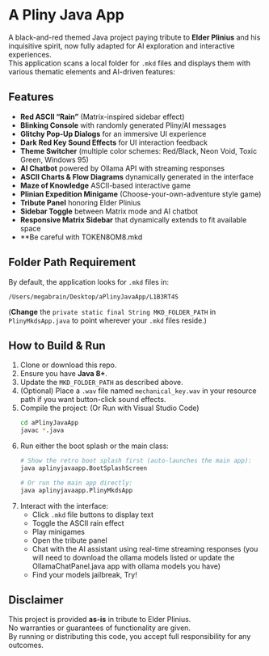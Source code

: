 # A Pliny Java App


A black-and-red themed Java project paying tribute to **Elder Plinius** and his inquisitive spirit, now fully adapted for AI exploration and interactive experiences.  
This application scans a local folder for `.mkd` files and displays them with various thematic elements and AI-driven features:

## Features
- **Red ASCII “Rain”** (Matrix-inspired sidebar effect)  
- **Blinking Console** with randomly generated Pliny/AI messages  
- **Glitchy Pop-Up Dialogs** for an immersive UI experience  
- **Dark Red Key Sound Effects** for UI interaction feedback  
- **Theme Switcher** (multiple color schemes: Red/Black, Neon Void, Toxic Green, Windows 95)  
- **AI Chatbot** powered by Ollama API with streaming responses  
- **ASCII Charts & Flow Diagrams** dynamically generated in the interface  
- **Maze of Knowledge** ASCII-based interactive game  
- **Plinian Expedition Minigame** (Choose-your-own-adventure style game)  
- **Tribute Panel** honoring Elder Plinius  
- **Sidebar Toggle** between Matrix mode and AI chatbot
- **Responsive Matrix Sidebar** that dynamically extends to fit available space  
- **Be careful with TOKEN8OM8.mkd

## Folder Path Requirement

By default, the application looks for `.mkd` files in:
```
/Users/megabrain/Desktop/aPlinyJavaApp/L1B3RT4S
```
(**Change** the `private static final String MKD_FOLDER_PATH` in `PlinyMkdsApp.java` to point wherever your `.mkd` files reside.)

## How to Build & Run

1. Clone or download this repo.
2. Ensure you have **Java 8+**.  
3. Update the `MKD_FOLDER_PATH` as described above.
4. (Optional) Place a `.wav` file named `mechanical_key.wav` in your resource path if you want button-click sound effects.
5. Compile the project: (Or Run with Visual Studio Code)
   ```bash
   cd aPlinyJavaApp
   javac *.java
   ```
6. Run either the boot splash or the main class:
   ```bash
   # Show the retro boot splash first (auto-launches the main app):
   java aplinyjavaapp.BootSplashScreen

   # Or run the main app directly:
   java aplinyjavaapp.PlinyMkdsApp
   ```
7. Interact with the interface:
   - Click `.mkd` file buttons to display text
   - Toggle the ASCII rain effect
   - Play minigames
   - Open the tribute panel
   - Chat with the AI assistant using real-time streaming responses (you will need to download the ollama models listed or update the OllamaChatPanel.java app with ollama models you have)
   - Find your models jailbreak, Try!

## Disclaimer

This project is provided **as-is** in tribute to Elder Plinius.  
No warranties or guarantees of functionality are given.  
By running or distributing this code, you accept full responsibility for any outcomes.

